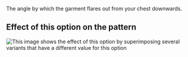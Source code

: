 The angle by which the garment flares out from your chest downwards.

## Effect of this option on the pattern

![This image shows the effect of this option by superimposing several variants that have a different value for this option](tamiko\_flare\_sample.svg "Effect of this option on the pattern")
